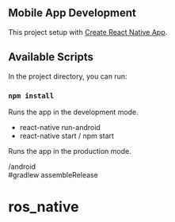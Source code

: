 ## Mobile App Development

This project setup with [Create React Native App](https://www.javatpoint.com/react-native-environment-setup).

## Available Scripts

In the project directory, you can run:

### `npm install`

Runs the app in the development mode.<br />

- react-native run-android
- react-native start / npm start

Runs the app in the production mode.<br />

/android <br />
#gradlew assembleRelease

# ros_native
